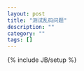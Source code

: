 ```yaml
---
layout: post
title: "测试乱码问题"
description: ""
category: ""
tags: []
---
```

{% include JB/setup %}

